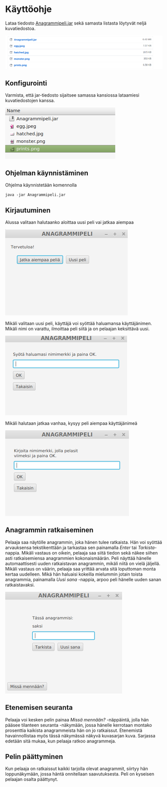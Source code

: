 # Käyttöohje

Lataa tiedosto [Anagrammipeli.jar](https://github.com/sinikala/ot-harjoitustyo/releases/tag/v1.2) sekä samasta listasta löytyvät neljä kuvatiedostoa.

![kuvaohje](https://github.com/sinikala/ot-harjoitustyo/blob/master/dokumentaatio/kuvat/kuvaohje.png)


## Konfigurointi
Varmista, että jar-tiedosto sijaitsee samassa kansiossa lataamiesi kuvatiedostojen kanssa.

![kansioesimerkki](https://github.com/sinikala/ot-harjoitustyo/blob/master/dokumentaatio/kuvat/esimerkkikansio.png)


## Ohjelman käynnistäminen
Ohjelma käynnistetään komennolla
````
java -jar Anagrammipeli.jar
````

## Kirjautuminen

Alussa valitaan halutaanko aloittaa uusi peli vai jatkaa aiempaa

![uusiVaiVanha](https://github.com/sinikala/ot-harjoitustyo/blob/master/dokumentaatio/kuvat/Screenshot%20from%202019-05-05%2017-06-53.png)

Mikäli valitaan uusi peli, käyttäjä voi syöttää haluamansa käyttäjänimen. Mikäli nimi on varattu, ilmoittaa peli siitä ja on pelaajan keksittävä uusi.

![uusi](https://github.com/sinikala/ot-harjoitustyo/blob/master/dokumentaatio/kuvat/Screenshot%20from%202019-05-05%2017-07-58.png)

Mikäli halutaan jatkaa vanhaa, kysyy peli aiempaa käyttäjänimeä

![vanha](https://github.com/sinikala/ot-harjoitustyo/blob/master/dokumentaatio/kuvat/Screenshot%20from%202019-05-05%2017-07-34.png)


## Anagrammin ratkaiseminen
Pelaaja saa näytölle anagrammin, joka hänen tulee ratkaista. Hän voi syöttää arvauksensa tekstikenttään ja tarkastaa sen painamalla _Enter_ tai _Tarkista_-nappia. Mikäli vastaus on oikein, pelaaja saa siitä tiedon sekä näkee siihen asti ratkaisemiensa anagrammien kokonaismäärän. Peli näyttää hänelle automaattisesti uuden ratkaistavan anagrammin, mikäli niitä on vielä jäljellä. Mikäli vastaus on väärin, pelaaja saa yrittää arvata sitä loputtoman monta kertaa uudelleen. Mikä hän haluaisi kokeilla mielummin jotain toista anagrammia, painamalla *Uusi sana* -nappia, arpoo peli hänelle uuden sanan ratkaistavaksi. 

![peli](https://github.com/sinikala/ot-harjoitustyo/blob/master/dokumentaatio/kuvat/Screenshot%20from%202019-05-05%2017-09-00.png)

## Etenemisen seuranta
Pelaaja voi kesken pelin painaa *Missä mennään?* -näppäintä, jolla hän pääsee tilanteen seuranta -näkymään, jossa hänelle kerrotaan montako prosenttia kaikista anagrammeista hän on jo ratkaissut. Etenemistä havainnollistaa myös tässä näkymässä näkyvä kuvasarjan kuva. Sarjassa edetään sitä mukaa, kun pelaaja ratkoo anagrammeja.

## Pelin päättyminen
Kun pelaaja on ratkaissut kaikki tarjolla olevat anagrammit, siirtyy hän loppunäkymään, jossa häntä onnitellaan saavutuksesta. Peli on kyseisen pelaajan osalta päättynyt.
